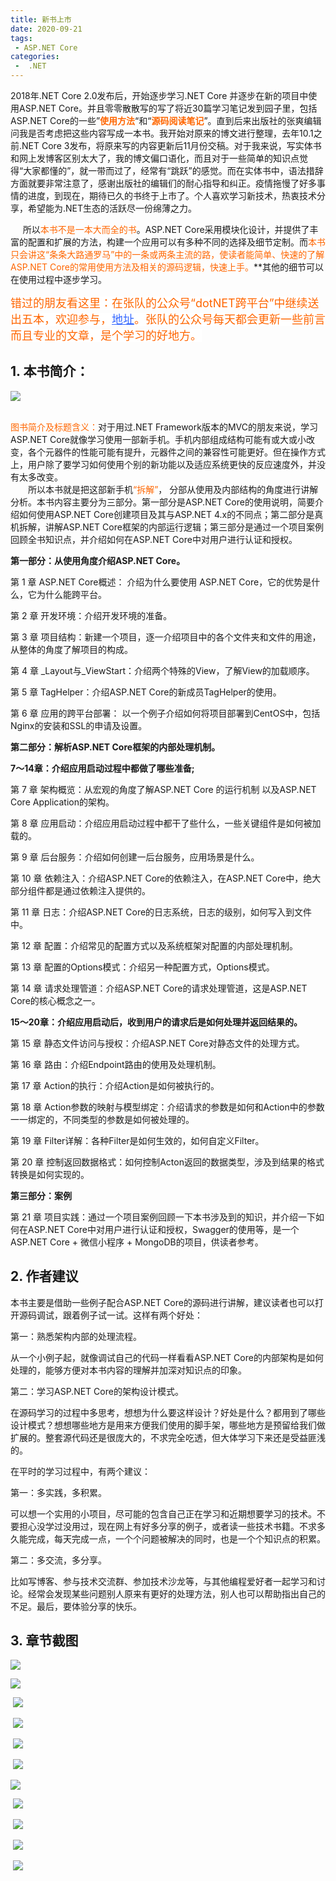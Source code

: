 ```yaml
---
title: 新书上市
date: 2020-09-21
tags:
 - ASP.NET Core
categories:
 -  .NET
---
```


 2018年.NET Core 2.0发布后，开始逐步学习.NET Core 并逐步在新的项目中使用ASP.NET Core。并且零零散散写的写了将近30篇学习笔记发到园子里，包括ASP.NET Core的一些”**<span style="color: #ff6600;">使用方法</span>**“和“**<span style="color: #ff6600;">源码阅读笔记</span>**”。直到后来出版社的张爽编辑问我是否考虑把这些内容写成一本书。我开始对原来的博文进行整理，去年10.1之前.NET Core 3发布，将原来写的内容更新后11月份交稿。对于我来说，写实体书和网上发博客区别太大了，我的博文偏口语化，而且对于一些简单的知识点觉得“大家都懂的”，就一带而过了，经常有“跳跃”的感觉。而在实体书中，语法措辞方面就要非常注意了，感谢出版社的编辑们的耐心指导和纠正。疫情拖慢了好多事情的进度，到现在，期待已久的书终于上市了。个人喜欢学习新技术，热衷技术分享，希望能为.NET生态的活跃尽一份绵薄之力。

     所以<span style="color: #ff6600;">本书不是一本大而全的书</span>。ASP.NET Core采用模块化设计，并提供了丰富的配置和扩展的方法，构建一个应用可以有多种不同的选择及细节定制。而<span style="color: #ff6600;">本书只会讲这“条条大路通罗马”中的一条或两条主流的路，使读者能简单、快速的了解ASP.NET Core的常用使用方法及相关的源码逻辑，快速上手。</span>**其他的细节可以在使用过程中逐步学习。

<span style="font-size: 18px; background-color: #ffffff; color: #ff6600;">错过的朋友看这里：在张队的公众号“dotNET跨平台”中继续送出五本，欢迎参与，<span style="text-decoration: underline; color: #3366ff;">[<span style="background-color: #ffffff; color: #3366ff; text-decoration: underline;">地址</span>](https://mp.weixin.qq.com/s/eClo1GBumXONYJMcYAuakw)</span>。张队的公众号每天都会更新一些前言而且专业的文章，是个学习的好地方。</span>

## 1. 本书简介：

![](/blogimages/MyBook/548134-20200919214053731-753611660.jpg)

<div class="title"> </div>
<div class="brief-intro_text"><span style="color: #ff6600;">图书简介及标题含义：</span>对于用过.NET Framework版本的MVC的朋友来说，学习ASP.NET Core就像学习使用一部新手机。手机内部组成结构可能有或大或小改变，各个元器件的性能可能有提升，元器件之间的兼容性可能更好。但在操作方式上，用户除了要学习如何使用个别的新功能以及适应系统更快的反应速度外，并没有太多改变。 </div>
<div class="brief-intro_text">　　所以本书就是把这部新手机<span style="color: #ff6600;">“拆解”</span>， 分部从使用及内部结构的角度进行讲解分析。本书内容主要分为三部分。第一部分是ASP.NET Core的使用说明，简要介绍如何使用ASP.NET Core创建项目及其与ASP.NET 4.x的不同点；第二部分是真机拆解，讲解ASP.NET Core框架的内部运行逻辑；第三部分是通过一个项目案例回顾全书知识点，并介绍如何在ASP.NET Core中对用户进行认证和授权。</div>


**第一部分：从使用角度介绍ASP.NET Core。**

第 1 章 ASP.NET Core概述： 介绍为什么要使用 ASP.NET Core，它的优势是什么，它为什么能跨平台。

第 2 章 开发环境：介绍开发环境的准备。

第 3 章 项目结构：新建一个项目，逐一介绍项目中的各个文件夹和文件的用途，从整体的角度了解项目的构成。

第 4 章 _Layout与_ViewStart：介绍两个特殊的View，了解View的加载顺序。

第 5 章 TagHelper：介绍ASP.NET Core的新成员TagHelper的使用。

第 6 章 应用的跨平台部署： 以一个例子介绍如何将项目部署到CentOS中，包括Nginx的安装和SSL的申请及设置。

**第二部分：解析ASP.NET Core框架的内部处理机制。**

**7～14章：介绍应用启动过程中都做了哪些准备;** 

第 7 章 架构概览：从宏观的角度了解ASP.NET Core 的运行机制 以及ASP.NET Core Application的架构。

第 8 章 应用启动：介绍应用启动过程中都干了些什么，一些关键组件是如何被加载的。

第 9 章 后台服务：介绍如何创建一后台服务，应用场景是什么。

第 10 章 依赖注入：介绍ASP.NET Core的依赖注入，在ASP.NET Core中，绝大部分组件都是通过依赖注入提供的。

第 11 章 日志：介绍ASP.NET Core的日志系统，日志的级别，如何写入到文件中。

第 12 章 配置：介绍常见的配置方式以及系统框架对配置的内部处理机制。

第 13 章 配置的Options模式：介绍另一种配置方式，Options模式。

第 14 章 请求处理管道：介绍ASP.NET Core的请求处理管道，这是ASP.NET Core的核心概念之一。

**15～20章：介绍应用启动后，收到用户的请求后是如何处理并返回结果的。**

第 15 章 静态文件访问与授权：介绍ASP.NET Core对静态文件的处理方式。

第 16 章 路由：介绍Endpoint路由的使用及处理机制。

第 17 章 Action的执行：介绍Action是如何被执行的。

第 18 章 Action参数的映射与模型绑定：介绍请求的参数是如何和Action中的参数一一绑定的，不同类型的参数是如何被处理的。

第 19 章 Filter详解：各种Filter是如何生效的，如何自定义Filter。

第 20 章 控制返回数据格式：如何控制Acton返回的数据类型，涉及到结果的格式转换是如何实现的。

**第三部分：案例**

第 21 章 项目实践：通过一个项目案例回顾一下本书涉及到的知识，并介绍一下如何在ASP.NET Core中对用户进行认证和授权，Swagger的使用等，是一个ASP.NET Core + 微信小程序 + MongoDB的项目，供读者参考。


## 2. 作者建议

本书主要是借助一些例子配合ASP.NET Core的源码进行讲解，建议读者也可以打开源码调试，跟着例子试一试。这样有两个好处：

第一：熟悉架构内部的处理流程。

从一个小例子起，就像调试自己的代码一样看看ASP.NET Core的内部架构是如何处理的，能够方便对本书内容的理解并加深对知识点的印象。

第二：学习ASP.NET Core的架构设计模式。

在源码学习的过程中多思考，想想为什么要这样设计？好处是什么？都用到了哪些设计模式？想想哪些地方是用来方便我们使用的脚手架，哪些地方是预留给我们做扩展的。整套源代码还是很庞大的，不求完全吃透，但大体学习下来还是受益匪浅的。

在平时的学习过程中，有两个建议：

第一：多实践，多积累。

可以想一个实用的小项目，尽可能的包含自己正在学习和近期想要学习的技术。不要担心没学过没用过，现在网上有好多分享的例子，或者读一些技术书籍。不求多久能完成，每天完成一点，一个个问题被解决的同时，也是一个个知识点的积累。

第二：多交流，多分享。

比如写博客、参与技术交流群、参加技术沙龙等，与其他编程爱好者一起学习和讨论。经常会发现某些问题别人原来有更好的处理方法，别人也可以帮助指出自己的不足。最后，要体验分享的快乐。


## 3. 章节截图


![](/blogimages/MyBook/548134-20200921103110566-1062305345.png)

![](/blogimages/MyBook/548134-20200921103153410-1380080825.png)

 ![](/blogimages/MyBook/548134-20200921103224226-388088365.png)

 ![](/blogimages/MyBook/548134-20200921103249342-732920541.png)

 ![](/blogimages/MyBook/548134-20200921103314560-2047184015.png)

 ![](/blogimages/MyBook/548134-20200921103334879-2004162800.png)

![](/blogimages/MyBook/548134-20200921103400892-1708439751.png)

 ![](/blogimages/MyBook/548134-20200921103430412-723944801.png)

 ![](/blogimages/MyBook/548134-20200921103459054-815546334.png)

 ![](/blogimages/MyBook/548134-20200921103517545-2124815069.png)

 ![](/blogimages/MyBook/548134-20200921103542090-1952556563.png)